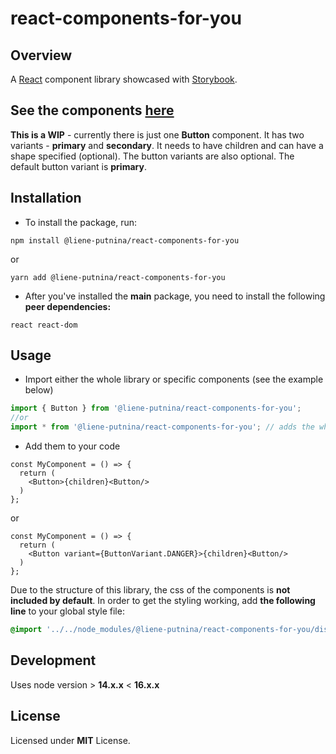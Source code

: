# react-components-for-you

## Overview

A [React](https://reactjs.org/) component library showcased with [Storybook](https://storybook.js.org/).

## See the components [here](https://react-components-storybook.netlify.app/)

**This is a WIP** - currently there is just one **Button** component. It has two variants - **primary** and **secondary**. It needs to have children and can have a shape specified (optional). The button variants are also optional. The default button variant is **primary**.

## Installation

- To install the package, run:

```shell
npm install @liene-putnina/react-components-for-you
```

or

```shell
yarn add @liene-putnina/react-components-for-you
```

- After you've installed the **main** package, you need to install the following **peer dependencies:**

```shell
react react-dom
```

## Usage

- Import either the whole library or specific components (see the example below)

```jsx
import { Button } from '@liene-putnina/react-components-for-you';
//or
import * from '@liene-putnina/react-components-for-you'; // adds the whole library
```

- Add them to your code

```tsx
const MyComponent = () => {
  return (
    <Button>{children}<Button/>
  )
};
```

  or

  ```tsx
  const MyComponent = () => {
    return (
      <Button variant={ButtonVariant.DANGER}>{children}<Button/>
    )
  };
  ```

Due to the structure of this library, the css of the components is **not included by default**. In order to get the styling working, add **the following line** to your global style file:

```css
@import '../../node_modules/@liene-putnina/react-components-for-you/dist/index.css';
```

## Development

Uses node version > **14.x.x** < **16.x.x**

## License

Licensed under **MIT** License.
